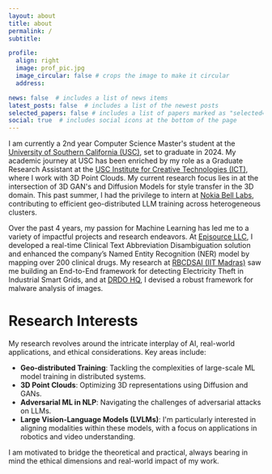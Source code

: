 ```yaml
---
layout: about
title: about
permalink: /
subtitle:

profile:
  align: right
  image: prof_pic.jpg
  image_circular: false # crops the image to make it circular
  address:

news: false  # includes a list of news items
latest_posts: false  # includes a list of the newest posts
selected_papers: false # includes a list of papers marked as "selected={true}"
social: true  # includes social icons at the bottom of the page
---
```


I am currently a 2nd year Computer Science Master's student at the <a href='https://www.cs.usc.edu/'>University of Southern California (USC)</a>, set to graduate in 2024. My academic journey at USC has been enriched by my role as a Graduate Research Assistant at the <a href='https://ict.usc.edu/'>USC Institute for Creative Technologies (ICT)</a>, where I work with 3D Point Clouds. My current research focus lies in at the intersection of 3D GAN's and Diffusion Models for style transfer in the 3D domain. This past summer, I had the privilege to intern at <a href='https://www.bell-labs.com/#gref'>Nokia Bell Labs</a>, contributing to efficient geo-distributed LLM training across heterogeneous clusters.

Over the past 4 years, my passion for Machine Learning has led me to a variety of impactful projects and research endeavors. At <a href='https://www.episource.com/'>Episource LLC</a>, I developed a real-time Clinical Text Abbreviation Disambiguation solution and enhanced the company’s Named Entity Recognition (NER) model by mapping over 200 clinical drugs. My research at <a href='https://rbcdsai.iitm.ac.in/'>RBCDSAI (IIT Madras)</a> saw me building an End-to-End framework for detecting Electricity Theft in Industrial Smart Grids, and at <a href='https://www.drdo.gov.in/'> DRDO HQ</a>, I devised a robust framework for malware analysis of images.

# Research Interests

My research revolves around the intricate interplay of AI, real-world applications, and ethical considerations. Key areas include:

- **Geo-distributed Training**: Tackling the complexities of large-scale ML model training in distributed systems.
- **3D Point Clouds**: Optimizing 3D representations using Diffusion and GANs.
- **Adversarial ML in NLP**: Navigating the challenges of adversarial attacks on LLMs.
- **Large Vision-Language Models (LVLMs)**: I'm particularly interested in aligning modalities within these models, with a focus on applications in robotics and video understanding.

I am motivated to bridge the theoretical and practical, always bearing in mind the ethical dimensions and real-world impact of my work.